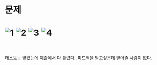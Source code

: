 문제
==
![1](https://user-images.githubusercontent.com/73854324/126255857-e1851d76-778c-47f0-b4b0-6075a5a31c9a.PNG)
![2](https://user-images.githubusercontent.com/73854324/126255862-0d88754d-3617-4356-b2f0-2efc311892cc.PNG)
![3](https://user-images.githubusercontent.com/73854324/126255867-1b4ad5dc-e37e-4f5f-bb07-aa507a0a9ba3.PNG)
![4](https://user-images.githubusercontent.com/73854324/126255871-60c4a3f5-ca4b-4a31-8d88-4cf21539e0c3.PNG)
<br><br>
==
테스트는 맞았는데 제출에서 다 틀렸다.. 피드백을 받고싶은데 받아줄 사람이 없다.